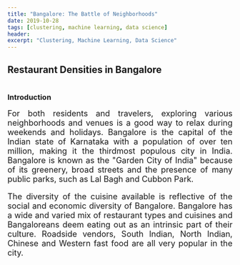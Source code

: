 ```yaml
---
title: "Bangalore: The Battle of Neighborhoods"
date: 2019-10-28
tags: [clustering, machine learning, data science] 
header:
excerpt: "Clustering, Machine Learning, Data Science"
---
```


## Restaurant Densities in Bangalore
#   
### Introduction

<font size="4"><div style="text-align: justify"><p>For both residents and travelers, exploring various neighborhoods and venues is a good way to relax during weekends and holidays. Bangalore is the capital of the Indian state of Karnataka with a population of over ten million, making it the thirdmost populous city in India. Bangalore is known as the "Garden City of India" because of its greenery, broad streets and the presence of many public parks, such as Lal Bagh and Cubbon Park.</p>

<p>The diversity of the cuisine available is reflective of the social and economic diversity of Bangalore. Bangalore has a wide and varied mix of restaurant types and cuisines and Bangaloreans deem eating out as an intrinsic part of their culture. Roadside vendors, South Indian, North Indian, Chinese and Western fast food are all very popular in the city.</p></div>



